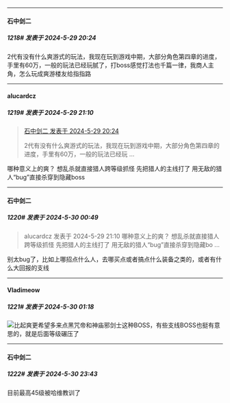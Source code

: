 ﻿
*****

####  石中剑二  
##### 1218#       发表于 2024-5-29 20:24

2代有没有什么爽游式的玩法，我现在玩到游戏中期，大部分角色第四章的进度，手里有60万，一般的玩法已经玩腻了，打boss感觉打法也千篇一律，我商人主角，怎么玩成爽游楼友给指指路


*****

####  alucardcz  
##### 1219#       发表于 2024-5-29 21:10

<blockquote><a href="httphttps://bbs.saraba1st.com/2b/forum.php?mod=redirect&amp;goto=findpost&amp;pid=65048696&amp;ptid=2092206" target="_blank">石中剑二 发表于 2024-5-29 20:24</a>

2代有没有什么爽游式的玩法，我现在玩到游戏中期，大部分角色第四章的进度，手里有60万，一般的玩法已经玩 ...</blockquote>
哪种意义上的爽？ 想乱杀就直接猎人跨等级抓怪 先把猎人的主线打了 用无敌的猎人“bug”直接杀穿到隐藏boss


*****

####  石中剑二  
##### 1220#       发表于 2024-5-30 00:49

<blockquote>alucardcz 发表于 2024-5-29 21:10
哪种意义上的爽？ 想乱杀就直接猎人跨等级抓怪 先把猎人的主线打了 用无敌的猎人“bug”直接杀穿到隐藏bo ...</blockquote>
别太bug了，比如上哪招点什么人，去哪买点或者搞点什么装备之类的，或者有什么大回报的支线


*****

####  Vladimeow  
##### 1221#       发表于 2024-5-30 01:18

<img src="https://static.saraba1st.com/image/smiley/face2017/067.png" referrerpolicy="no-referrer">比起爽更希望多来点黑咒帝和神庙邪剑士这种BOSS，有些支线BOSS也挺有意思的，就是后面等级碾压了


*****

####  石中剑二  
##### 1222#       发表于 2024-5-30 23:43

目前最高45级被哈维教训了

